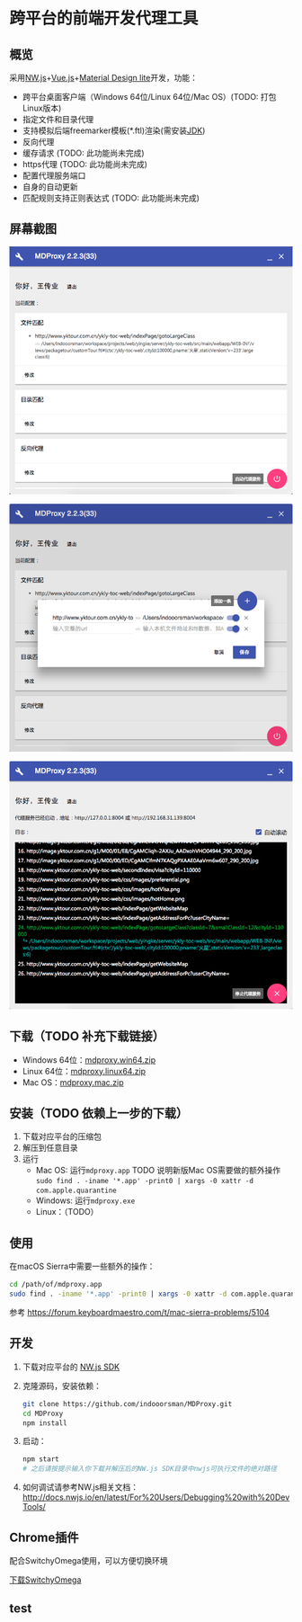 # 跨平台的前端开发代理工具

## 概览

采用[NW.js](http://nwjs.io)+[Vue.js](http://vuejs.org)+[Material Design lite](https://getmdl.io/)开发，功能：
- 跨平台桌面客户端（Windows 64位/Linux 64位/Mac OS）(TODO: 打包Linux版本)
- 指定文件和目录代理
- 支持模拟后端freemarker模板(*.ftl)渲染(需安装[JDK](http://www.oracle.com/technetwork/java/javase/downloads/jdk8-downloads-2133151.html))
- 反向代理
- 缓存请求 (TODO: 此功能尚未完成)
- https代理 (TODO: 此功能尚未完成)
- 配置代理服务端口
- 自身的自动更新
- 匹配规则支持正则表达式 (TODO: 此功能尚未完成)

## 屏幕截图

![0](assets/0.png)

![1](assets/1.png)

![2](assets/2.png)

## 下载（TODO 补充下载链接）

- Windows 64位：[mdproxy.win64.zip](#nogo)
- Linux 64位：[mdproxy.linux64.zip](#nogo)
- Mac OS：[mdproxy.mac.zip](#nogo)

## 安装（TODO 依赖上一步的下载）

1. 下载对应平台的压缩包
1. 解压到任意目录
1. 运行
    - Mac OS: 运行`mdproxy.app` TODO 说明新版Mac OS需要做的额外操作`sudo find . -iname '*.app' -print0 | xargs -0 xattr -d com.apple.quarantine`
    - Windows: 运行`mdproxy.exe`
    - Linux：（TODO）

## 使用

在macOS Sierra中需要一些额外的操作：
```bash
cd /path/of/mdproxy.app
sudo find . -iname '*.app' -print0 | xargs -0 xattr -d com.apple.quarantine 
```
参考 <https://forum.keyboardmaestro.com/t/mac-sierra-problems/5104>
    
## 开发
    
1. 下载对应平台的 [NW.js SDK](https://nwjs.io/downloads/)

1. 克隆源码，安装依赖：

   ```bash
   git clone https://github.com/indooorsman/MDProxy.git
   cd MDProxy
   npm install
   ```

1. 启动：

   ```bash
   npm start
   # 之后请按提示输入你下载并解压后的NW.js SDK目录中nwjs可执行文件的绝对路径
   ```

1. 如何调试请参考NW.js相关文档：<http://docs.nwjs.io/en/latest/For%20Users/Debugging%20with%20DevTools/>   

## Chrome插件

配合SwitchyOmega使用，可以方便切换环境

[下载SwitchyOmega](https://github.com/FelisCatus/SwitchyOmega/releases)

## test
